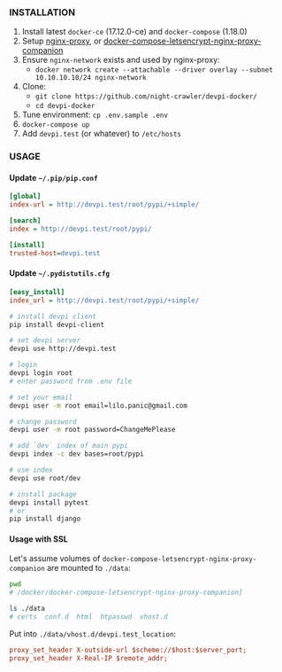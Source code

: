 ### INSTALLATION

1. Install latest `docker-ce` (17.12.0-ce) and `docker-compose` (1.18.0)
2. Setup [nginx-proxy](https://github.com/jwilder/nginx-proxy), or [docker-compose-letsencrypt-nginx-proxy-companion](https://github.com/evertramos/docker-compose-letsencrypt-nginx-proxy-companion)
3. Ensure `nginx-network` exists and used by nginx-proxy:
    - `docker network create --attachable --driver overlay --subnet 10.10.10.10/24 nginx-network`
4. Clone:
    - `git clone https://github.com/night-crawler/devpi-docker/`
    - `cd devpi-docker`
5. Tune environment: `cp .env.sample .env`
6. `docker-compose up`
7. Add `devpi.test` (or whatever) to `/etc/hosts`


### USAGE

#### Update `~/.pip/pip.conf`
```ini
[global]
index-url = http://devpi.test/root/pypi/+simple/

[search]
index = http://devpi.test/root/pypi/

[install]
trusted-host=devpi.test
```

#### Update `~/.pydistutils.cfg `
```ini
[easy_install]
index_url = http://devpi.test/root/pypi/+simple/
```


```bash
# install devpi client
pip install devpi-client

# set devpi server
devpi use http://devpi.test

# login
devpi login root
# enter password from .env file

# set your email
devpi user -m root email=lilo.panic@gmail.com

# change password
devpi user -m root password=ChangeMePlease

# add `dev` index of main pypi
devpi index -c dev bases=root/pypi

# use index
devpi use root/dev

# install package
devpi install pytest
# or
pip install django

```

#### Usage with SSL

Let's assume volumes of `docker-compose-letsencrypt-nginx-proxy-companion` are mounted to 
`./data`:

```bash
pwd
# /docker/docker-compose-letsencrypt-nginx-proxy-companion]

ls ./data
# certs  conf.d  html  htpasswd  vhost.d
```

Put into `./data/vhost.d/devpi.test_location`:
```ini
proxy_set_header X-outside-url $scheme://$host:$server_port;
proxy_set_header X-Real-IP $remote_addr;
```
